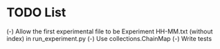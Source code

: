 # TODO List

(-) Allow the first experimental file to be Experiment HH-MM.txt (without index) in run_experiment.py
(-) Use collections.ChainMap
(-) Write tests
